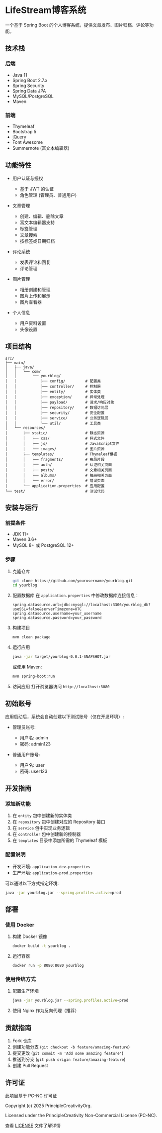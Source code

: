 # LifeStream博客系统

一个基于 Spring Boot 的个人博客系统，提供文章发布、图片归档、评论等功能。

## 技术栈

### 后端
- Java 11
- Spring Boot 2.7.x
- Spring Security
- Spring Data JPA
- MySQL/PostgreSQL
- Maven

### 前端
- Thymeleaf
- Bootstrap 5
- jQuery
- Font Awesome
- Summernote (富文本编辑器)

## 功能特性

- 用户认证与授权
    - 基于 JWT 的认证
    - 角色管理 (管理员、普通用户)

- 文章管理
    - 创建、编辑、删除文章
    - 富文本编辑器支持
    - 标签管理
    - 文章搜索
    - 按标签或日期归档

- 评论系统
    - 发表评论和回复
    - 评论管理

- 图片管理
    - 相册创建和管理
    - 图片上传和展示
    - 图片查看器

- 个人信息
    - 用户资料设置
    - 头像设置

## 项目结构

```
src/
├── main/
│   ├── java/
│   │   └── com/
│   │       └── yourblog/
│   │           ├── config/         # 配置类
│   │           ├── controller/     # 控制器
│   │           ├── entity/         # 实体类
│   │           ├── exception/      # 异常处理
│   │           ├── payload/        # 请求/响应对象
│   │           ├── repository/     # 数据访问层
│   │           ├── security/       # 安全配置
│   │           ├── service/        # 业务逻辑层
│   │           └── util/           # 工具类
│   └── resources/
│       ├── static/                 # 静态资源
│       │   ├── css/                # 样式文件
│       │   ├── js/                 # JavaScript文件
│       │   └── images/             # 图片资源
│       ├── templates/              # Thymeleaf模板
│       │   ├── fragments/          # 布局片段
│       │   ├── auth/               # 认证相关页面
│       │   ├── posts/              # 文章相关页面
│       │   ├── albums/             # 相册相关页面
│       │   └── error/              # 错误页面
│       └── application.properties  # 应用配置
└── test/                           # 测试代码
```

## 安装与运行

### 前提条件

- JDK 11+
- Maven 3.6+
- MySQL 8+ 或 PostgreSQL 12+

### 步骤

1. 克隆仓库
   ```bash
   git clone https://github.com/yourusername/yourblog.git
   cd yourblog
   ```

2. 配置数据库
   在 `application.properties` 中修改数据库连接信息：
   ```properties
   spring.datasource.url=jdbc:mysql://localhost:3306/yourblog_db?useSSL=false&serverTimezone=UTC
   spring.datasource.username=your_username
   spring.datasource.password=your_password
   ```

3. 构建项目
   ```bash
   mvn clean package
   ```

4. 运行应用
   ```bash
   java -jar target/yourblog-0.0.1-SNAPSHOT.jar
   ```
   或使用 Maven:
   ```bash
   mvn spring-boot:run
   ```

5. 访问应用
   打开浏览器访问 `http://localhost:8080`

## 初始账号

应用启动后，系统会自动创建以下测试账号（仅在开发环境）:

- 管理员账号:
    - 用户名: admin
    - 密码: admin123

- 普通用户账号:
    - 用户名: user
    - 密码: user123

## 开发指南

### 添加新功能

1. 在 `entity` 包中创建新的实体类
2. 在 `repository` 包中创建对应的 Repository 接口
3. 在 `service` 包中实现业务逻辑
4. 在 `controller` 包中创建新的控制器
5. 在 `templates` 目录中添加所需的 Thymeleaf 模板

### 配置说明

- 开发环境: `application-dev.properties`
- 生产环境: `application-prod.properties`

可以通过以下方式指定环境:
```bash
java -jar yourblog.jar --spring.profiles.active=prod
```

## 部署

### 使用 Docker

1. 构建 Docker 镜像
   ```bash
   docker build -t yourblog .
   ```

2. 运行容器
   ```bash
   docker run -p 8080:8080 yourblog
   ```

### 使用传统方式

1. 配置生产环境
   ```bash
   java -jar yourblog.jar --spring.profiles.active=prod
   ```

2. 使用 Nginx 作为反向代理（推荐）

## 贡献指南

1. Fork 仓库
2. 创建功能分支 (`git checkout -b feature/amazing-feature`)
3. 提交更改 (`git commit -m 'Add some amazing feature'`)
4. 推送到分支 (`git push origin feature/amazing-feature`)
5. 创建 Pull Request

## 许可证

此项目基于 PC-NC 许可证

Copyright (c) 2025 PrincipleCreativityOrg.

Licensed under the PrincipleCreativity Non-Commercial License (PC-NC).

查看 [LICENSE](LICENSE) 文件了解详情
